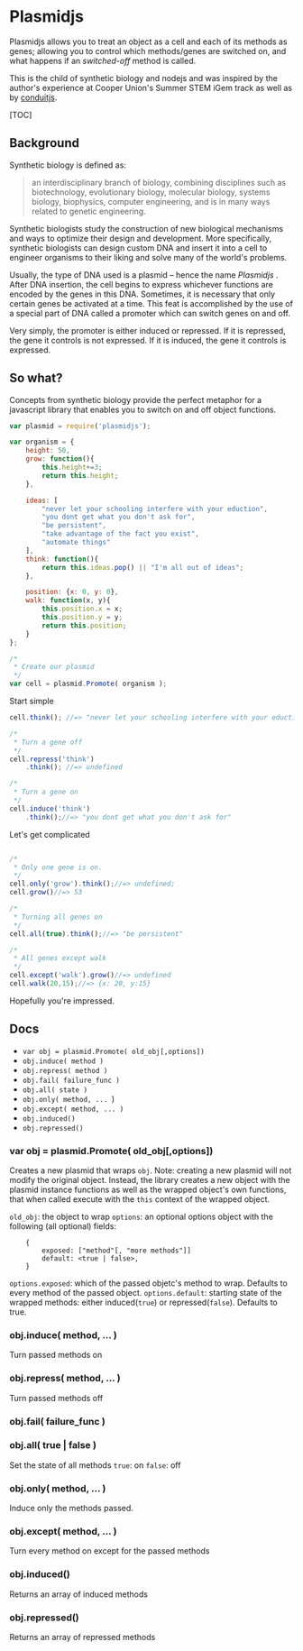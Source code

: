 # Plasmidjs

Plasmidjs allows you to treat an object as a cell and each of its methods as genes; allowing you to control which methods/genes are switched on, and what happens if an *switched-off* method is called.

This is the child of synthetic biology and nodejs and was inspired by the author's experience at Cooper Union's Summer STEM iGem track as well as by [conduitjs](https://github.com/ifandelse/ConduitJS).

[TOC]

## Background

Synthetic biology is defined as:
> an interdisciplinary branch of biology, combining disciplines such as biotechnology, evolutionary biology, molecular biology, systems biology, biophysics, computer engineering, and is in many ways related to genetic engineering.

Synthetic biologists study the construction of new biological mechanisms and ways to optimize their design and development. More specifically, synthetic biologists can design custom DNA and insert it into a cell to engineer organisms to their liking and solve many of the world's problems.

Usually, the type of DNA used is a plasmid – hence the name *Plasmidjs* . After DNA insertion, the cell begins to express whichever functions are encoded by the genes in this DNA. Sometimes, it is necessary that only certain genes be activated at a time. This feat is accomplished by the use of a special part of DNA called a promoter which can switch genes on and off.

Very simply, the promoter is either induced or repressed. If it is repressed, the gene it controls is not expressed. If it is induced, the gene it controls is expressed.

## So what?

Concepts from synthetic biology provide the perfect metaphor for a javascript library that enables you to switch on and off object functions.

```javascript
var plasmid = require('plasmidjs');

var organism = {
    height: 50,
    grow: function(){
        this.height+=3;
        return this.height;
    },

    ideas: [
        "never let your schooling interfere with your eduction", 
        "you dont get what you don't ask for", 
        "be persistent", 
        "take advantage of the fact you exist",
        "automate things"
    ],
    think: function(){
        return this.ideas.pop() || "I'm all out of ideas";
    },

    position: {x: 0, y: 0},
    walk: function(x, y){
        this.position.x = x;
        this.position.y = y;
        return this.position;
    }
};

/*
 * Create our plasmid
 */
var cell = plasmid.Promote( organism );


```
Start simple

```javascript
cell.think(); //=> "never let your schooling interfere with your eduction"

/*
 * Turn a gene off
 */
cell.repress('think')
    .think(); //=> undefined

/*
 * Turn a gene on
 */
cell.induce('think')
    .think();//=> "you dont get what you don't ask for"

```

Let's get complicated

```javascript

/*
 * Only one gene is on.
 */
cell.only('grow').think();//=> undefined;
cell.grow()//=> 53

/*
 * Turning all genes on
 */
cell.all(true).think();//=> "be persistent"

/*
 * All genes except walk
 */
cell.except('walk').grow()//=> undefined
cell.walk(20,15);//=> {x: 20, y:15}
```

Hopefully you're impressed.

## Docs

+ `var obj = plasmid.Promote( old_obj[,options])`
+ `obj.induce( method )`
+ `obj.repress( method )`
+ `obj.fail( failure_func )`
+ `obj.all( state )`
+ `obj.only( method, ... `)
+ `obj.except( method, ... )`
+ `obj.induced()`
+ `obj.repressed()`

### var obj = plasmid.Promote( old_obj[,options])

Creates a new plasmid that wraps `obj`. Note: creating a new plasmid will not modify the original object. Instead, the library creates a new object with the plasmid instance functions as well as the wrapped object's own functions, that when called execute with the `this` context of the wrapped object.

`old_obj`: the object to wrap
`options`: an optional options object with the following (all optional) fields:
```
    {
        exposed: ["method"[, "more methods"]]
        default: <true | false>,
    }
```
`options.exposed`: which of the passed objetc's method to wrap. Defaults to every method of the passed object.
`options.default`: starting state of the wrapped methods: either induced(`true`) or repressed(`false`). Defaults to true.

### obj.induce( method, ... )

Turn passed methods on

### obj.repress( method, ... )

Turn passed methods off

### obj.fail( failure_func )

### obj.all( true | false )
Set the state of all methods
`true`: on
`false`: off

### obj.only( method, ... )

Induce only the methods passed.

### obj.except( method, ... )

Turn every method on except for the passed methods

### obj.induced()

Returns an array of induced methods

### obj.repressed()

Returns an array of repressed methods
